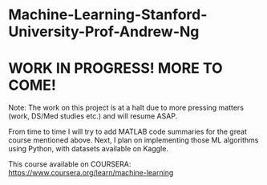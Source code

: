 # Machine-Learning-Stanford-University-Prof-Andrew-Ng

# WORK IN PROGRESS! MORE TO COME!

Note: The work on this project is at a halt due to more pressing matters (work, DS/Med studies etc.) and will resume ASAP.

From time to time I will try to add MATLAB code summaries for the great course mentioned above.
Next, I plan on implementing those ML algorithms using Python, with datasets available on Kaggle.

This course available on COURSERA:
https://www.coursera.org/learn/machine-learning
